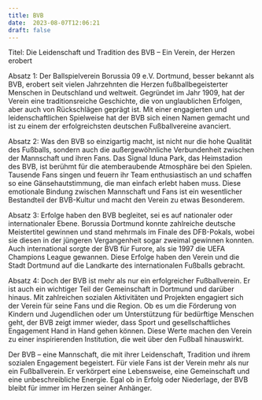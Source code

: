 ```yaml
---
title: BVB
date:  2023-08-07T12:06:21
draft: false
---
```


Titel: Die Leidenschaft und Tradition des BVB – Ein Verein, der Herzen erobert

Absatz 1: Der Ballspielverein Borussia 09 e.V. Dortmund, besser bekannt als BVB, erobert seit vielen Jahrzehnten die Herzen fußballbegeisterter Menschen in Deutschland und weltweit. Gegründet im Jahr 1909, hat der Verein eine traditionsreiche Geschichte, die von unglaublichen Erfolgen, aber auch von Rückschlägen geprägt ist. Mit einer engagierten und leidenschaftlichen Spielweise hat der BVB sich einen Namen gemacht und ist zu einem der erfolgreichsten deutschen Fußballvereine avanciert.

Absatz 2: Was den BVB so einzigartig macht, ist nicht nur die hohe Qualität des Fußballs, sondern auch die außergewöhnliche Verbundenheit zwischen der Mannschaft und ihren Fans. Das Signal Iduna Park, das Heimstadion des BVB, ist berühmt für die atemberaubende Atmosphäre bei den Spielen. Tausende Fans singen und feuern ihr Team enthusiastisch an und schaffen so eine Gänsehautstimmung, die man einfach erlebt haben muss. Diese emotionale Bindung zwischen Mannschaft und Fans ist ein wesentlicher Bestandteil der BVB-Kultur und macht den Verein zu etwas Besonderem.

Absatz 3: Erfolge haben den BVB begleitet, sei es auf nationaler oder internationaler Ebene. Borussia Dortmund konnte zahlreiche deutsche Meistertitel gewinnen und stand mehrmals im Finale des DFB-Pokals, wobei sie diesen in der jüngeren Vergangenheit sogar zweimal gewinnen konnten. Auch international sorgte der BVB für Furore, als sie 1997 die UEFA Champions League gewannen. Diese Erfolge haben den Verein und die Stadt Dortmund auf die Landkarte des internationalen Fußballs gebracht.

Absatz 4: Doch der BVB ist mehr als nur ein erfolgreicher Fußballverein. Er ist auch ein wichtiger Teil der Gemeinschaft in Dortmund und darüber hinaus. Mit zahlreichen sozialen Aktivitäten und Projekten engagiert sich der Verein für seine Fans und die Region. Ob es um die Förderung von Kindern und Jugendlichen oder um Unterstützung für bedürftige Menschen geht, der BVB zeigt immer wieder, dass Sport und gesellschaftliches Engagement Hand in Hand gehen können. Diese Werte machen den Verein zu einer inspirierenden Institution, die weit über den Fußball hinauswirkt.

Der BVB – eine Mannschaft, die mit ihrer Leidenschaft, Tradition und ihrem sozialen Engagement begeistert. Für viele Fans ist der Verein mehr als nur ein Fußballverein. Er verkörpert eine Lebensweise, eine Gemeinschaft und eine unbeschreibliche Energie. Egal ob in Erfolg oder Niederlage, der BVB bleibt für immer im Herzen seiner Anhänger.